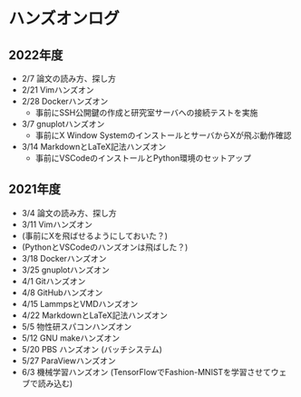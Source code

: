 # ハンズオンログ

## 2022年度

* 2/7 論文の読み方、探し方
* 2/21 Vimハンズオン
* 2/28 Dockerハンズオン
    * 事前にSSH公開鍵の作成と研究室サーバへの接続テストを実施
* 3/7 gnuplotハンズオン
    * 事前にX Window SystemのインストールとサーバからXが飛ぶ動作確認
* 3/14 MarkdownとLaTeX記法ハンズオン
    * 事前にVSCodeのインストールとPython環境のセットアップ

## 2021年度

* 3/4 論文の読み方、探し方
* 3/11 Vimハンズオン
* (事前にXを飛ばせるようにしておいた？)
* (PythonとVSCodeのハンズオンは飛ばした？)
* 3/18 Dockerハンズオン
* 3/25 gnuplotハンズオン
* 4/1 Gitハンズオン
* 4/8 GitHubハンズオン
* 4/15 LammpsとVMDハンズオン
* 4/22 MarkdownとLaTeX記法ハンズオン
* 5/5 物性研スパコンハンズオン
* 5/12 GNU makeハンズオン
* 5/20 PBS ハンズオン (バッチシステム)
* 5/27 ParaViewハンズオン
* 6/3 機械学習ハンズオン (TensorFlowでFashion-MNISTを学習させてウェブで読み込む)
